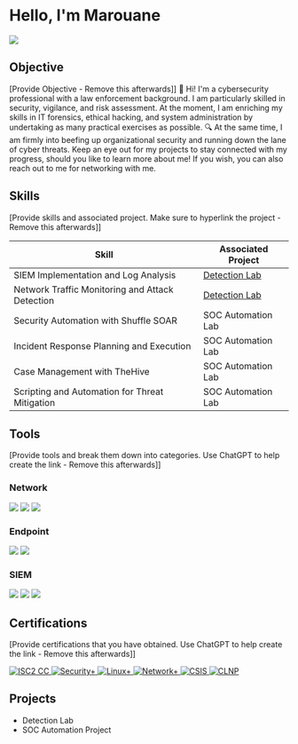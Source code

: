 # Hello, I'm Marouane
<a href="https://www.linkedin.com/in/marouane-elkhammali/"><img src="https://img.shields.io/badge/-LinkedIn-0072b1?&style=for-the-badge&logo=linkedin&logoColor=white" /></a>



## Objective
[Provide Objective - Remove this afterwards]]
👋 Hi! I'm a cybersecurity professional with a law enforcement background. I am particularly skilled in security, vigilance, and risk assessment. At the moment, I am enriching my skills in IT forensics, ethical hacking, and system administration by undertaking as many practical exercises as possible. 🔍 At the same time, I am firmly into beefing up organizational security and running down the lane of cyber threats. Keep an eye out for my projects to stay connected with my progress, should you like to learn more about me! If you wish, you can also reach out to me for networking with me.

## Skills
[Provide skills and associated project. Make sure to hyperlink the project - Remove this afterwards]]

| Skill                                         | Associated Project         |
|-----------------------------------------------|----------------------------|
| SIEM Implementation and Log Analysis          | <a href="https://google.com">Detection Lab</a>|
| Network Traffic Monitoring and Attack Detection | <a href="https://google.com">Detection Lab</a>|
| Security Automation with Shuffle SOAR         | SOC Automation Lab|
| Incident Response Planning and Execution      | SOC Automation Lab|
| Case Management with TheHive                  | SOC Automation Lab|
| Scripting and Automation for Threat Mitigation | SOC Automation Lab|

## Tools
[Provide tools and break them down into categories. Use ChatGPT to help create the link - Remove this afterwards]]

### Network
<div>
    <img src="https://img.shields.io/badge/-Wireshark-1679A7?&style=for-the-badge&logo=Wireshark&logoColor=white" />
    <img src="https://img.shields.io/badge/-Suricata-EF3B2D?&style=for-the-badge&logo=Suricata&logoColor=white" />
    <img src="https://img.shields.io/badge/-Zeek-777BB4?&style=for-the-badge&logo=Zeek&logoColor=white" />
</div>

### Endpoint
<div>
    <img src="https://img.shields.io/badge/-Microsoft_Defender_for_Endpoint-00A4EF?&style=for-the-badge&logo=Microsoft&logoColor=white" />
    <img src="https://img.shields.io/badge/-Velociraptor-4B275F?&style=for-the-badge&logo=Velociraptor&logoColor=white" />
</div>

### SIEM
<div>
    <img src="https://img.shields.io/badge/-Microsoft_Sentinel-0078D4?&style=for-the-badge&logo=Microsoft&logoColor=white" />
    <img src="https://img.shields.io/badge/-Splunk-000000?&style=for-the-badge&logo=Splunk&logoColor=white" />
    <img src="https://img.shields.io/badge/-Elastic-005571?&style=for-the-badge&logo=Elastic&logoColor=white" />
</div>

## Certifications
[Provide certifications that you have obtained. Use ChatGPT to help create the link - Remove this afterwards]]
<div>
  <a href="https://www.credly.com/badges/a1ae75a1-8592-431b-921f-aef9ccbe7e6c/linked_in_profile" target="_blank">
    <img src="https://img.shields.io/badge/-ISC2%20CC-006400?&style=for-the-badge&logoColor=white" alt="ISC2 CC">
  </a>
  <a href="https://www.credly.com/badges/a87ec1a6-f31a-4800-adda-5f4761424346" target="_blank">
    <img src="https://img.shields.io/badge/-Security%2B-FF0000?&style=for-the-badge&logo=CompTIA&logoColor=white" alt="Security+">
  </a>
  <a href="https://www.credly.com/badges/3ae71d1d-a83b-4e8f-8866-c45584d0c435" target="_blank">
    <img src="https://img.shields.io/badge/-Linux%2B-4D4D4D?&style=for-the-badge&logo=CompTIA&logoColor=white" alt="Linux+">
  </a>
  <a href="https://www.credly.com/badges/a42bb75e-3576-4267-8dfa-05a356d05ad6" target="_blank">
    <img src="https://img.shields.io/badge/-Network%2B-007ACC?&style=for-the-badge&logo=CompTIA&logoColor=white" alt="Network+">
  </a>
  <a href="https://www.credly.com/badges/5e251125-706f-45ef-afdf-406089afdd6f" target="_blank">
    <img src="https://img.shields.io/badge/-CSIS-ff0000?&style=for-the-badge&logo=CompTIA&logoColor=white" alt="CSIS">
  </a>
  <a href="https://www.credly.com/badges/c6e41586-ca4b-4536-abdd-21a7169c065b" target="_blank">
    <img src="https://img.shields.io/badge/-CLNP-ff0000?&style=for-the-badge&logo=CompTIA&logoColor=white" alt="CLNP">
  </a>
</div>



## Projects
- Detection Lab
- SOC Automation Project
